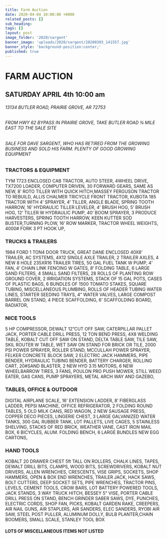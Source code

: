 ```yaml
---
title: Farm Auction
date: 2020-04-04 10:00:00 +0000
related_posts: []
sub_heading:  
tags: []
layout: post
image_folder: '2020/sargent'
banner_image: 'uploads/2020/sargent/20200303_141557.jpg'
banner_style: 'background-position:center;'
published: true
---
```

# FARM AUCTION
## SATURDAY APRIL 4th 10:00 am

###### 13134 BUTLER ROAD, PRAIRIE GROVE, AR 72753
###### FROM HWY 62 BYPASS IN PRAIRIE GROVE, TAKE BUTLER ROAD ¾ MILE EAST TO THE SALE SITE
###### SALE FOR DAVE SARGENT, WHO HAS RETIRED FROM THE GROWING BUSINESS AND SOLD HIS FARM. PLENTY OF GOOD GROWING EQUIPMENT

<!--break-->
### TRACTORS & EQUIPMENT
TYM T723 ENCLOSED CAB TRACTOR, AUTO STEER, 4WHEEL DRIVE, TX7200 LOADER, COMPUTER DRIVEN, 30 FORWARD GEARS, SAME AS NEW,  8’ ROTO TILLER WITH QUICK HITCH,MASSEY FERGUSON TRACTOR TO REBUILD, ALLIS CHALMER TRICYCLE FRONT TRACTOR, KUBOTA 185 TRACTOR WITH 4’ SPRAYER, 4’ TILLER, ANGLE BLADE, SPRING TOOTH HARROW, 16’ HYDRAULIC TILLER LEVELER, 4’ BRUSH HOG, 5’ BRUSH HOG, 12’ TILLER W HYDRAULIC PUMP, 40’ BOOM SPRAYER, 3 PRODUCE HARVESTERS, SPRING TOOTH HARROW, KEEN KUTTER SOD BUSTER,TURNING PLOW, 16’ ROW MARKER, TRACTOR WHEEL WEIGHTS, 4000# FORK 3 PT HOOK UP,

### TRUCKS & TRAILERS
1984 FORD 1 TON4 DOOR TRUCK, GREAT DANE ENCLOSED  40X8’ TRAILER, AC SYSTEMS, 4X12 SINGLE AXLE TRAILER, 2 TRAILER AXLES, 4 NEW 8 HOLE 235XR16 TRAILER TIRES, 50 GAL FUEL TANK W PUMP, 4’ FAN, 4’ CHAIN LINK FENCING W GATES, 8’ FOLDING TABLE, 6 LARGE SAND FILTERS, 4 SMALL SAND FILTERS, 28 ROLLS OF PLANTING ROW GROUND COVER, 2 IRRIGATION SYSTEMS, STACK OF 15 GAL POTS, CASES OF PLASTIC BAGS, 6 BUNDLES OF 1500 TOMATO STAKES, SQUARE TUBING, MISCELLANEOUS PLUMBING, ROLLS OF HEADER TUBING WATER LINES, STARTER SEEDING TRAYS, 4” WATER VALVES, LARGE COMPOST BARREL ON STAND, 4 PIECE SCAFFOLDING, 6’ SCAFFOLDING BOARD, RADIATOR,   

### NICE TOOLS
5 HP COMPRESSOR, DEWALT 12”CUT OFF SAW, CATERPILLAR PALLET JACK, PORTER CABLE DRILL PRESS, 12 TON BEND PRESS, 4X8  WELDING TABLE, KOBALT CUT OFF SAW ON STAND, DELTA TABLE SAW, TILE SAW, SKIL ROUTER W TABLE, WET SAW ON STAND FOR BRICK OR TILE, 2000 PSI POWER SPRAYER, ROLLER STAND, MCCULLAH POWER SPRAYER, FELKER CONCRETE BLOCK SAW, 2 ELECTRIC JACK HAMMERS, PIPE BENDER, HYDRAULIC TUBING BENDER, BATTERY CHARGER, ROLLING CART, 20#SAND BLASTER, 2 NEW HYD 3.15 MOTORS, 6 NEW WHEELBARROW TIRES, 3 FANS, POULON PRO PUSH MOWER, STILL WEED EATER, GAS CANS, PUMP SPRAYERS, METAL ARCH WAY AND GAZEBO,  

### TABLES, OFFICE & OUTDOOR
DIGITAL AIRPLANE SCALE, 16’ EXTENSION LADDER, 8’ FIBERGLASS LADDER, PEPSI MACHINE, OFFICE REFRIGERATOR, 2 FOLDING ROUND TABLES, 5 OLD MILK CANS, RED WAGON, 2 NEW SAUSAGE PRESS, COPPER DECO PIECES, LINGERIE CHEST, 3 LARGE GALVANIZED WATER TANKS, 300 GAL RUBBER TANK, LOT PALLETS, LIVE CAGES, 5 STAINLESS SHELVING, STACKS OF RED BRICK, WEATHER VANE, CAST IRON MAIL BOX, 6 BICYCLES, ALUM. FOLDING BENCH, 
6 LARGE BUNDLES NEW EGG CARTONS, 

### HAND TOOLS
KOBALT 20 DRAWER CHEST 5ft TALL ON ROLLERS, CHALK LINES, TAPES, DEWALT DRILL BITS, CLAMPS, WOOD BITS, SCREWDRIVERS, KOBALT NUT DRIVERS, ALLEN WRENCHES, CRESCENTS, VISE GRIPS, SOCKETS, SHOP HAMMERS, OPEN & BOX END WRENCHES, TRAILER JACK, HACK SAWS, BOLT CUTTERS, DEEP SOCKET SETS, PIPE WRENCHES, TRACTOR PINS, LEVELS, CEMENT TOOLS, CROW BARS, LOT BATTERY POWERED TOOLS, JACK STANDS, 3 WAY TRUCK HITCH, BESSEY 5” VISE, PORTER CABLE DRILL PRESS ON STAND, BENCH GRINDER SABER SAWS, DYE, PUNCHES, ELECTRIC CORDS, SHOP FAN, PICKS, KOBALT GARDEN RAKE, CREEPERS, AIR NAIL GUNS, AIR STAPLERS, AIR SANDERS, ELEC SANDERS, RYOBI AIR SAW, STEEL POST PULLER, ALUMINUM DOLLY, BULB PLANTER,CHAIN BOOMERS, SMALL  SCALE, STANLEY TOOL BOX

#### LOTS OF MISCELLANEOUS ITEMS NOT LISTED

